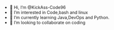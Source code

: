 - 👋 Hi, I’m @KickAss-Code96
- 👀 I’m interested in Code,bash and linux
- 🌱 I’m currently learning Java,DevOps and Python.
- 💞️ I’m looking to collaborate on coding
<!---
KickAss-Code96/KickAss-Code96 is a ✨ special ✨ repository because its `README.md` (this file) appears on your GitHub profile.
You can click the Preview link to take a look at your changes.
--->
